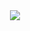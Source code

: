 <div align=center><a href="https://hits.seeyoufarm.com"><img src="https://hits.seeyoufarm.com/api/count/incr/badge.svg?url=https%3A%2F%2Fgithub.com%2Fholawan&count_bg=%2379C83D&title_bg=%23555555&icon=&icon_color=%23E7E7E7&title=hits&edge_flat=false"/></a></div>